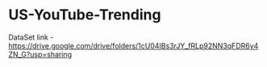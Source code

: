 # US-YouTube-Trending

DataSet link - https://drive.google.com/drive/folders/1cU04IBs3rJY_fRLp92NN3qFDR6y4ZN_G?usp=sharing
